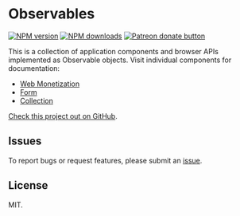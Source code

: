 # Observables

<!-- BADGES/ -->

<span class="badge-npmversion"><a href="https://npmjs.org/package/@web-native-js/observables" title="View this project on NPM"><img src="https://img.shields.io/npm/v/@web-native-js/observables.svg" alt="NPM version" /></a></span>
<span class="badge-npmdownloads"><a href="https://npmjs.org/package/@web-native-js/observables" title="View this project on NPM"><img src="https://img.shields.io/npm/dm/@web-native-js/observables.svg" alt="NPM downloads" /></a></span>
<span class="badge-patreon"><a href="https://patreon.com/ox_harris" title="Donate to this project using Patreon"><img src="https://img.shields.io/badge/patreon-donate-yellow.svg" alt="Patreon donate button" /></a></span>

<!-- /BADGES -->

This is a collection of application components and browser APIs implemented as Observable objects. Visit individual components for documentation:

+ [Web Monetization](https://github.com/web-native/observables/tree/master/src/web-monetization)
+ [Form](https://github.com/web-native/observables/tree/master/src/form)
+ [Collection](https://github.com/web-native/observables/tree/master/src/collection)

[Check this project out on GitHub](https://github.com/web-native/observables).

## Issues

To report bugs or request features, please submit an [issue](https://github.com/web-native/observables/issues).

## License

MIT.
